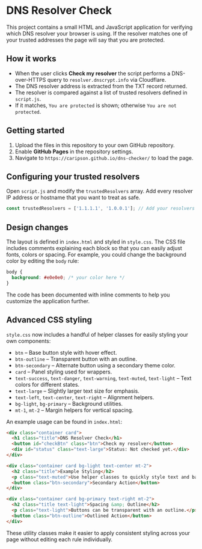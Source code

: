 # DNS Resolver Check

This project contains a small HTML and JavaScript application for verifying which DNS resolver your browser is using. If the resolver matches one of your trusted addresses the page will say that you are protected.

## How it works

- When the user clicks **Check my resolver** the script performs a DNS-over-HTTPS query to `resolver.dnscrypt.info` via Cloudflare.
- The DNS resolver address is extracted from the TXT record returned.
- The resolver is compared against a list of trusted resolvers defined in `script.js`.
- If it matches, `You are protected` is shown; otherwise `You are not protected`.

## Getting started

1. Upload the files in this repository to your own GitHub repository.
2. Enable **GitHub Pages** in the repository settings.
3. Navigate to `https://caripson.github.io/dns-checker/` to load the page.

## Configuring your trusted resolvers

Open `script.js` and modify the `trustedResolvers` array. Add every resolver IP address or hostname that you want to treat as safe.

```javascript
const trustedResolvers = ['1.1.1.1', '1.0.0.1']; // Add your resolvers here
```

## Design changes

The layout is defined in `index.html` and styled in `style.css`. The CSS file includes comments explaining each block so that you can easily adjust fonts, colors or spacing. For example, you could change the background color by editing the `body` rule:

```css
body {
  background: #e0e0e0; /* your color here */
}
```

The code has been documented with inline comments to help you customize the application further.

## Advanced CSS styling

`style.css` now includes a handful of helper classes for easily styling your own
components:

- `btn` – Base button style with hover effect.
- `btn-outline` – Transparent button with an outline.
- `btn-secondary` – Alternate button using a secondary theme color.
- `card` – Panel styling used for wrappers.
- `text-success`, `text-danger`, `text-warning`, `text-muted`, `text-light` – Text colors for different states.
- `text-large` – Slightly larger text size for emphasis.
- `text-left`, `text-center`, `text-right` – Alignment helpers.
- `bg-light`, `bg-primary` – Background utilities.
- `mt-1`, `mt-2` – Margin helpers for vertical spacing.

An example usage can be found in `index.html`:

```html
<div class="container card">
  <h1 class="title">DNS Resolver Check</h1>
  <button id="checkBtn" class="btn">Check my resolver</button>
  <div id="status" class="text-large">Status: Not checked yet.</div>
</div>

<div class="container card bg-light text-center mt-2">
  <h2 class="title">Example Styling</h2>
  <p class="text-muted">Use helper classes to quickly style text and backgrounds.</p>
  <button class="btn-secondary">Secondary Action</button>
</div>

<div class="container card bg-primary text-right mt-2">
  <h2 class="title text-light">Spacing &amp; Outline</h2>
  <p class="text-light">Buttons can be transparent with an outline.</p>
  <button class="btn-outline">Outlined Action</button>
</div>
```

These utility classes make it easier to apply consistent styling across your
page without editing each rule individually.

